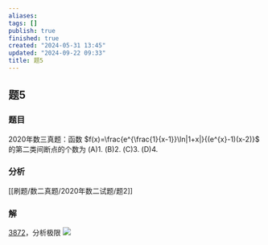 ```yaml
---
aliases: 
tags: []
publish: true
finished: true
created: "2024-05-31 13:45"
updated: "2024-09-22 09:33"
title: 题5
---
```

## 题5
### 题目
2020年数三真题：函数 $f(x)=\frac{e^{\frac{1}{x-1}}\ln|1+x|}{(e^{x}-1)(x-2)}$ 的第二类间断点的个数为 
(A)1.
(B)2.
(C)3.
(D)4.
### 分析
[[刷题/数二真题/2020年数二试题/题2]]
### 解
[3872](https://youtu.be/uU-JIywpgis?t=3872)，分析极限
![](https://img.hwenyi.tech/202401251350657.webp)

